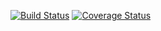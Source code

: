 [![Build Status](https://travis-ci.org/laike9m/Graduate.svg)](https://travis-ci.org/laike9m/Gradute)
[![Coverage Status](https://coveralls.io/repos/laike9m/Gradute/badge.svg)](https://coveralls.io/r/laike9m/Gradute)
